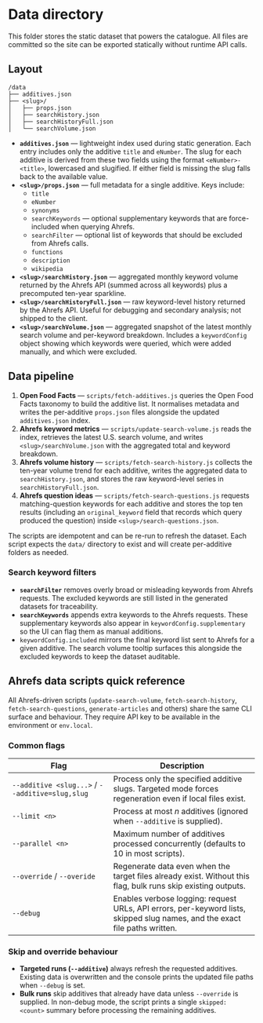 # Data directory

This folder stores the static dataset that powers the catalogue. All files are committed so the site can be exported statically without runtime API calls.

## Layout

```
/data
├── additives.json
├── <slug>/
│   ├── props.json
│   ├── searchHistory.json
│   ├── searchHistoryFull.json
│   └── searchVolume.json
```

- **`additives.json`** — lightweight index used during static generation. Each entry includes only the additive `title` and `eNumber`. The slug for each additive is derived from these two fields using the format `<eNumber>-<title>`, lowercased and slugified. If either field is missing the slug falls back to the available value.
- **`<slug>/props.json`** — full metadata for a single additive. Keys include:
  - `title`
  - `eNumber`
  - `synonyms`
  - `searchKeywords` — optional supplementary keywords that are force-included when querying Ahrefs.
  - `searchFilter` — optional list of keywords that should be excluded from Ahrefs calls.
  - `functions`
  - `description`
  - `wikipedia`
- **`<slug>/searchHistory.json`** — aggregated monthly keyword volume returned by the Ahrefs API (summed across all keywords) plus a precomputed ten-year sparkline.
- **`<slug>/searchHistoryFull.json`** — raw keyword-level history returned by the Ahrefs API. Useful for debugging and secondary analysis; not shipped to the client.
- **`<slug>/searchVolume.json`** — aggregated snapshot of the latest monthly search volume and per-keyword breakdown. Includes a `keywordConfig` object showing which keywords were queried, which were added manually, and which were excluded.

## Data pipeline

1. **Open Food Facts** — `scripts/fetch-additives.js` queries the Open Food Facts taxonomy to build the additive list. It normalises metadata and writes the per-additive `props.json` files alongside the updated `additives.json` index.
2. **Ahrefs keyword metrics** — `scripts/update-search-volume.js` reads the index, retrieves the latest U.S. search volume, and writes `<slug>/searchVolume.json` with the aggregated total and keyword breakdown.
3. **Ahrefs volume history** — `scripts/fetch-search-history.js` collects the ten-year volume trend for each additive, writes the aggregated data to `searchHistory.json`, and stores the raw keyword-level series in `searchHistoryFull.json`.
4. **Ahrefs question ideas** — `scripts/fetch-search-questions.js` requests matching-question keywords for each additive and stores the top ten results (including an `original_keyword` field that records which query produced the question) inside `<slug>/search-questions.json`.

The scripts are idempotent and can be re-run to refresh the dataset. Each script expects the `data/` directory to exist and will create per-additive folders as needed.

### Search keyword filters

- **`searchFilter`** removes overly broad or misleading keywords from Ahrefs requests. The excluded keywords are still listed in the generated datasets for traceability.
- **`searchKeywords`** appends extra keywords to the Ahrefs requests. These supplementary keywords also appear in `keywordConfig.supplementary` so the UI can flag them as manual additions.
- `keywordConfig.included` mirrors the final keyword list sent to Ahrefs for a given additive. The search volume tooltip surfaces this alongside the excluded keywords to keep the dataset auditable.

## Ahrefs data scripts quick reference

All Ahrefs-driven scripts (`update-search-volume`, `fetch-search-history`, `fetch-search-questions`, `generate-articles` and others) share the same CLI surface and behaviour. They require API key to be available in the environment or `env.local`.

### Common flags

| Flag | Description |
| --- | --- |
| `--additive <slug...>` / `--additive=slug,slug` | Process only the specified additive slugs. Targeted mode forces regeneration even if local files exist. |
| `--limit <n>` | Process at most _n_ additives (ignored when `--additive` is supplied). |
| `--parallel <n>` | Maximum number of additives processed concurrently (defaults to 10 in most scripts). |
| `--override` / `--overide` | Regenerate data even when the target files already exist. Without this flag, bulk runs skip existing outputs. |
| `--debug` | Enables verbose logging: request URLs, API errors, per-keyword lists, skipped slug names, and the exact file paths written. |

### Skip and override behaviour

- **Targeted runs (`--additive`)** always refresh the requested additives. Existing data is overwritten and the console prints the updated file paths when `--debug` is set.
- **Bulk runs** skip additives that already have data unless `--override` is supplied. In non-debug mode, the script prints a single `skipped: <count>` summary before processing the remaining additives.

